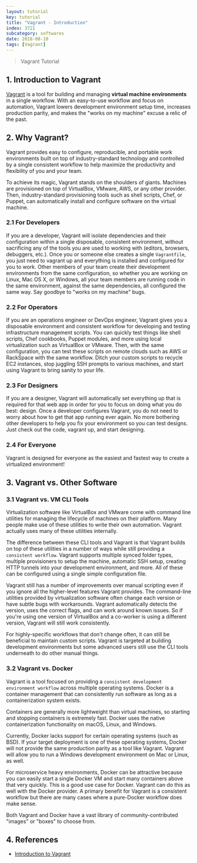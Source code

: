 ```yaml
---
layout: tutorial
key: tutorial
title: "Vagrant - Introduction"
index: 3721
subcategory: softwares
date: 2018-08-10
tags: [Vagrant]
---
```


> Vagrant Tutorial

## 1. Introduction to Vagrant
[Vagrant](https://www.vagrantup.com/) is a tool for building and managing **virtual machine environments** in a single workflow. With an easy-to-use workflow and focus on automation, Vagrant lowers development environment setup time, increases production parity, and makes the "works on my machine" excuse a relic of the past.

## 2. Why Vagrant?
Vagrant provides easy to configure, reproducible, and portable work environments built on top of industry-standard technology and controlled by a single consistent workflow to help maximize the productivity and flexibility of you and your team.

To achieve its magic, Vagrant stands on the shoulders of giants. Machines are provisioned on top of VirtualBox, VMware, AWS, or any other provider. Then, industry-standard provisioning tools such as shell scripts, Chef, or Puppet, can automatically install and configure software on the virtual machine.
### 2.1 For Developers
If you are a developer, Vagrant will isolate dependencies and their configuration within a single disposable, consistent environment, without sacrificing any of the tools you are used to working with (editors, browsers, debuggers, etc.). Once you or someone else creates a single `Vagrantfile`, you just need to vagrant up and everything is installed and configured for you to work. Other members of your team create their development environments from the same configuration, so whether you are working on Linux, Mac OS X, or Windows, all your team members are running code in the same environment, against the same dependencies, all configured the same way. Say goodbye to "works on my machine" bugs.
### 2.2 For Operators
If you are an operations engineer or DevOps engineer, Vagrant gives you a disposable environment and consistent workflow for developing and testing infrastructure management scripts. You can quickly test things like shell scripts, Chef cookbooks, Puppet modules, and more using local virtualization such as VirtualBox or VMware. Then, with the same configuration, you can test these scripts on remote clouds such as AWS or RackSpace with the same workflow. Ditch your custom scripts to recycle EC2 instances, stop juggling SSH prompts to various machines, and start using Vagrant to bring sanity to your life.
### 2.3 For Designers
If you are a designer, Vagrant will automatically set everything up that is required for that web app in order for you to focus on doing what you do best: design. Once a developer configures Vagrant, you do not need to worry about how to get that app running ever again. No more bothering other developers to help you fix your environment so you can test designs. Just check out the code, vagrant up, and start designing.
### 2.4 For Everyone
Vagrant is designed for everyone as the easiest and fastest way to create a virtualized environment!

## 3. Vagrant vs. Other Software
### 3.1 Vagrant vs. VM CLI Tools
Virtualization software like VirtualBox and VMware come with command line utilities for managing the lifecycle of machines on their platform. Many people make use of these utilities to write their own automation. Vagrant actually uses many of these utilities internally.

The difference between these CLI tools and Vagrant is that Vagrant builds on top of these utilities in a number of ways while still providing a `consistent workflow`. Vagrant supports multiple synced folder types, multiple provisioners to setup the machine, automatic SSH setup, creating HTTP tunnels into your development environment, and more. All of these can be configured using a single simple configuration file.

Vagrant still has a number of improvements over manual scripting even if you ignore all the higher-level features Vagrant provides. The command-line utilities provided by virtualization software often change each version or have subtle bugs with workarounds. Vagrant automatically detects the version, uses the correct flags, and can work around known issues. So if you're using one version of VirtualBox and a co-worker is using a different version, Vagrant will still work consistently.

For highly-specific workflows that don't change often, it can still be beneficial to maintain custom scripts. Vagrant is targeted at building development environments but some advanced users still use the CLI tools underneath to do other manual things.
### 3.2 Vagrant vs. Docker
Vagrant is a tool focused on providing a `consistent development environment workflow` across multiple operating systems. Docker is a container management that can consistently run software as long as a containerization system exists.

Containers are generally more lightweight than virtual machines, so starting and stopping containers is extremely fast. Docker uses the native containerization functionality on macOS, Linux, and Windows.

Currently, Docker lacks support for certain operating systems (such as BSD). If your target deployment is one of these operating systems, Docker will not provide the same production parity as a tool like Vagrant. Vagrant will allow you to run a Windows development environment on Mac or Linux, as well.

For microservice heavy environments, Docker can be attractive because you can easily start a single Docker VM and start many containers above that very quickly. This is a good use case for Docker. Vagrant can do this as well with the Docker provider. A primary benefit for Vagrant is a consistent workflow but there are many cases where a pure-Docker workflow does make sense.

Both Vagrant and Docker have a vast library of community-contributed "images" or "boxes" to choose from.

## 4. References
* [Introduction to Vagrant](https://www.vagrantup.com/intro/index.html)
